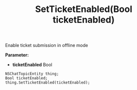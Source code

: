 ﻿---
uid: crmscript_ref_NSChatTopicEntity_SetTicketEnabled
title: SetTicketEnabled(Bool ticketEnabled)
intellisense: NSChatTopicEntity.SetTicketEnabled
keywords: NSChatTopicEntity, GetTicketEnabled
so.topic: reference
---

Enable ticket submission in offline mode

**Parameter:** 
 - **ticketEnabled** Bool

```crmscript
NSChatTopicEntity thing;
Bool ticketEnabled;
thing.SetTicketEnabled(ticketEnabled);
```

